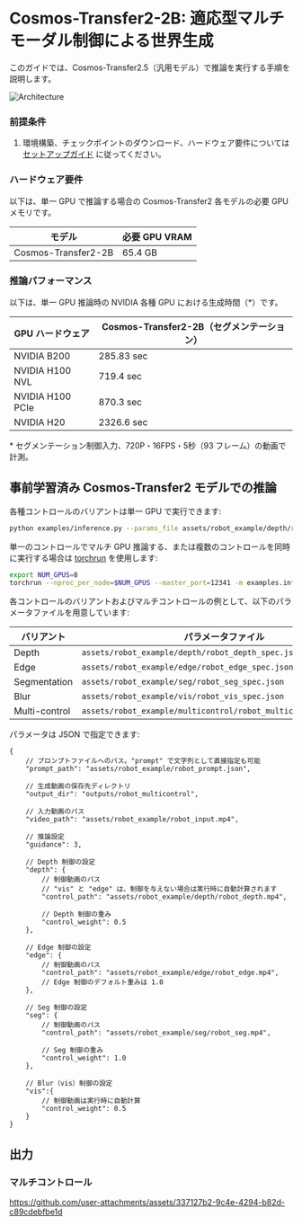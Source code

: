 # Cosmos-Transfer2-2B: 適応型マルチモーダル制御による世界生成
このガイドでは、Cosmos-Transfer2.5（汎用モデル）で推論を実行する手順を説明します。

![Architecture](../assets/Cosmos-Transfer2-2B-Arch.png)

### 前提条件
1. 環境構築、チェックポイントのダウンロード、ハードウェア要件については [セットアップガイド](setup.md) に従ってください。

### ハードウェア要件

以下は、単一 GPU で推論する場合の Cosmos-Transfer2 各モデルの必要 GPU メモリです。

| モデル | 必要 GPU VRAM |
|-------|-------------------|
| Cosmos-Transfer2-2B | 65.4 GB |

### 推論パフォーマンス

以下は、単一 GPU 推論時の NVIDIA 各種 GPU における生成時間（*）です。

| GPU ハードウェア | Cosmos-Transfer2-2B（セグメンテーション） |
|--------------|---------------|
| NVIDIA B200 | 285.83 sec |
| NVIDIA H100 NVL | 719.4 sec |
| NVIDIA H100 PCIe | 870.3 sec |
| NVIDIA H20 | 2326.6 sec |

\* セグメンテーション制御入力、720P・16FPS・5秒（93 フレーム）の動画で計測。

## 事前学習済み Cosmos-Transfer2 モデルでの推論

各種コントロールのバリアントは単一 GPU で実行できます:
```bash
python examples/inference.py --params_file assets/robot_example/depth/robot_depth_spec.json
```

単一のコントロールでマルチ GPU 推論する、または複数のコントロールを同時に実行する場合は [torchrun](https://docs.pytorch.org/docs/stable/elastic/run.html) を使用します:
```bash
export NUM_GPUS=8
torchrun --nproc_per_node=$NUM_GPUS --master_port=12341 -m examples.inference --params_file assets/robot_example/vis/robot_vis_spec.json --num_gpus=$NUM_GPUS
```

各コントロールのバリアントおよびマルチコントロールの例として、以下のパラメータファイルを用意しています:

| バリアント | パラメータファイル |
| --- | --- |
| Depth | `assets/robot_example/depth/robot_depth_spec.json` |
| Edge | `assets/robot_example/edge/robot_edge_spec.json` |
| Segmentation | `assets/robot_example/seg/robot_seg_spec.json` |
| Blur | `assets/robot_example/vis/robot_vis_spec.json` |
| Multi-control | `assets/robot_example/multicontrol/robot_multicontrol_spec.json` |

パラメータは JSON で指定できます:

```jsonc
{
    // プロンプトファイルへのパス。"prompt" で文字列として直接指定も可能
    "prompt_path": "assets/robot_example/robot_prompt.json",

    // 生成動画の保存先ディレクトリ
    "output_dir": "outputs/robot_multicontrol",

    // 入力動画のパス
    "video_path": "assets/robot_example/robot_input.mp4",

    // 推論設定
    "guidance": 3,

    // Depth 制御の設定
    "depth": {
        // 制御動画のパス
        // "vis" と "edge" は、制御を与えない場合は実行時に自動計算されます
        "control_path": "assets/robot_example/depth/robot_depth.mp4",

        // Depth 制御の重み
        "control_weight": 0.5
    },

    // Edge 制御の設定
    "edge": {
        // 制御動画のパス
        "control_path": "assets/robot_example/edge/robot_edge.mp4",
        // Edge 制御のデフォルト重みは 1.0
    },

    // Seg 制御の設定
    "seg": {
        // 制御動画のパス
        "control_path": "assets/robot_example/seg/robot_seg.mp4",

        // Seg 制御の重み
        "control_weight": 1.0
    },

    // Blur（vis）制御の設定
    "vis":{
        // 制御動画は実行時に自動計算
        "control_weight": 0.5
    }
}
```

## 出力

### マルチコントロール

https://github.com/user-attachments/assets/337127b2-9c4e-4294-b82d-c89cdebfbe1d
